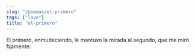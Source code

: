 ```yaml
---
slug: "/poemas/el-primero"
tags: ["love"]
title: "el-primero"
---
```

El primero, enmudeciendo, le mantuvo la mirada al segundo, que me miró fijamente: